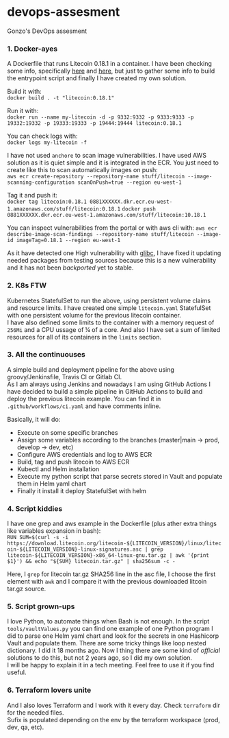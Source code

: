 # devops-assesment
Gonzo's DevOps assesment

### 1. Docker-ayes
A Dockerfile that runs Litecoin 0.18.1 in a container.
I have been checking some info, specifically [here](https://github.com/uphold/docker-litecoin-core) and [here](https://github.com/NicolasDorier/docker-bitcoin), but just to gather some info to build the entrypoint script and finally I have created my own solution. 

Build it with:  
`docker build . -t "litecoin:0.18.1"` 

Run it with:  
`docker run --name my-litecoin -d -p 9332:9332 -p 9333:9333 -p 19332:19332 -p 19333:19333 -p 19444:19444 litecoin:0.18.1` 

You can check logs with:  
`docker logs my-litecoin -f` 

I have not used `anchore` to scan image vulnerabilities. I have used AWS solution as it is quiet simple and it is integrated in the ECR. You just need to create like this to scan automatically images on push:  
`aws ecr create-repository --repository-name stuff/litecoin --image-scanning-configuration scanOnPush=true --region eu-west-1`

Tag it and push it:  
`docker tag litecoin:0.18.1 0881XXXXXX.dkr.ecr.eu-west-1.amazonaws.com/stuff/litecoin:0.18.1`
`docker push 0881XXXXXX.dkr.ecr.eu-west-1.amazonaws.com/stuff/litecoin:10.18.1`  

You can inspect vulnerabilities from the portal or with aws cli with:
`aws ecr describe-image-scan-findings --repository-name stuff/litecoin --image-id imageTag=0.18.1 --region eu-west-1`

As it have detected one High vulnerability with [glibc](https://security-tracker.debian.org/tracker/CVE-2021-33574), I have fixed it updating needed packages from testing sources because this is a new vulnerability and it has not been _backported_ yet to stable.

### 2. K8s FTW
Kubernetes StatefulSet to run the above, using persistent volume claims and resource limits. 
I have created one simple `litecoin.yaml` StatefulSet with one persistent volume for the previous litecoin container.  
I have also defined some limits to the container with a memory request of `256Mi` and a CPU ussage of ¼ of a core. And also I have set a sum of limited resources for all of its containers in the `limits` section.  

### 3. All the continuouses 
A simple build and deployment pipeline for the above using groovy/Jenkinsfile, Travis CI or Gitlab CI.  
As I am always using Jenkins and nowadays I am using GitHub Actions I have decided to build a simple pipeline in GitHub Actions to build and deploy the previous litecoin example. You can find it in `.github/workflows/ci.yaml` and have comments inline.  

Basically, it will do:  
* Execute on some specific branches
* Assign some variables according to the branches (master|main -> prod, develop -> dev, etc)
* Configure AWS credentials and log to AWS ECR
* Build, tag and push litecoin to AWS ECR
* Kubectl and Helm installation
* Execute my python script that parse secrets stored in Vault and populate them in Helm yaml chart
* Finally it install it deploy StatefulSet with helm

### 4. Script kiddies
I have one grep and aws example in the Dockerfile (plus ather extra things like variables expansion in bash):  
`RUN SUM=$(curl -s -i https://download.litecoin.org/litecoin-${LITECOIN_VERSION}/linux/litecoin-${LITECOIN_VERSION}-linux-signatures.asc | grep litecoin-${LITECOIN_VERSION}-x86_64-linux-gnu.tar.gz | awk '{print $1}') && echo "${SUM} litecoin.tar.gz" | sha256sum -c -`

Here, I `grep` for litecoin tar.gz SHA256 line in the asc file, I choose the first element with `awk` and I compare it with the previous downloaded litcoin tar.gz source.

### 5. Script grown-ups
I love Python, to automate things when Bash is not enough. In the script `tools/vaultValues.py` you can find one example of one Python program I did to parse one Helm yaml chart and look for the secrets in one Hashicorp Vault and populate them. There are some tricky things like loop nested dictionary.
I did it 18 months ago. Now I thing there are some  kind of _official_ solutions to do this, but not 2 years ago, so I did my own solution.  
I will be happy to explain it in a tech meeting. Feel free to use it if you find useful.

### 6. Terraform lovers unite
And I also loves Terraform and I work with it every day. Check `terraform` dir for the needed files.  
Sufix is populated depending on the env by the terraform workspace (prod, dev, qa, etc).

